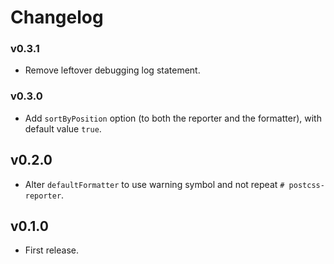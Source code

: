 # Changelog

### v0.3.1
- Remove leftover debugging log statement.

### v0.3.0
- Add `sortByPosition` option (to both the reporter and the formatter), with default value `true`.

## v0.2.0
- Alter `defaultFormatter` to use warning symbol and not repeat `# postcss-reporter`.

## v0.1.0
- First release.
